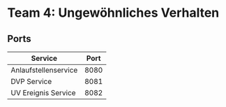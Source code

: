 # Team 4: Ungewöhnliches Verhalten

## Ports

| Service | Port |
| --- | --- | 
| Anlaufstellenservice | 8080 |
| DVP Service | 8081 | 
| UV Ereignis Service | 8082 |
